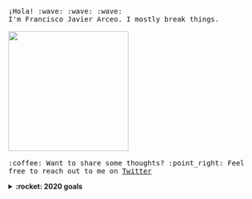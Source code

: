 <p>
  <samp>
    ¡Hola! :wave: :wave: :wave:
    <br>
    I'm Francisco Javier Arceo. I mostly break things.
    <br><br>
    <img src="https://i.imgur.com/kdKhgx6.gif" width="240px" align="center">
    <br><br>:coffee: Want to share some thoughts? :point_right: Feel free to reach out to me on <a href="https://twitter.com/franciscojarceo">Twitter</a>
  </samp>
</p>

<details>
  <summary><b>:rocket: 2020 goals</b></summary>
    * Build more things
    * Learn more things
    * Break more things :)
</details>
